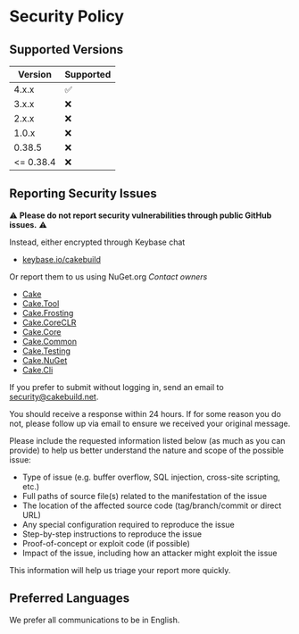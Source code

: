 # Security Policy

## Supported Versions

| Version   | Supported          |
| --------- | ------------------ |
| 4.x.x     | :white_check_mark: |
| 3.x.x     | :x:                |
| 2.x.x     | :x:                |
| 1.0.x     | :x:                |
| 0.38.5    | :x:                |
| <= 0.38.4 | :x:                |

## Reporting Security Issues

⚠ **Please do not report security vulnerabilities through public GitHub issues.** ⚠

Instead, either encrypted through Keybase chat
  - [keybase.io/cakebuild](https://keybase.io/cakebuild)

Or report them to us using NuGet.org *Contact owners*
  - [Cake](https://www.nuget.org/packages/Cake)
  - [Cake.Tool](https://www.nuget.org/packages/Cake.Tool)
  - [Cake.Frosting](https://www.nuget.org/packages/Cake.Frosting)
  - [Cake.CoreCLR](https://www.nuget.org/packages/Cake.CoreCLR)
  - [Cake.Core](https://www.nuget.org/packages/Cake.Core)
  - [Cake.Common](https://www.nuget.org/packages/Cake.Common)
  - [Cake.Testing](https://www.nuget.org/packages/Cake.Testing)
  - [Cake.NuGet](https://www.nuget.org/packages/Cake.NuGet)
  - [Cake.Cli](https://www.nuget.org/packages/Cake.Cli)

If you prefer to submit without logging in, send an email to [security@cakebuild.net](mailto:security@cakebuild.net).

You should receive a response within 24 hours. If for some reason you do not, please follow up via email to ensure we received your original message.

Please include the requested information listed below (as much as you can provide) to help us better understand the nature and scope of the possible issue:

  * Type of issue (e.g. buffer overflow, SQL injection, cross-site scripting, etc.)
  * Full paths of source file(s) related to the manifestation of the issue
  * The location of the affected source code (tag/branch/commit or direct URL)
  * Any special configuration required to reproduce the issue
  * Step-by-step instructions to reproduce the issue
  * Proof-of-concept or exploit code (if possible)
  * Impact of the issue, including how an attacker might exploit the issue

This information will help us triage your report more quickly.

## Preferred Languages

We prefer all communications to be in English.
